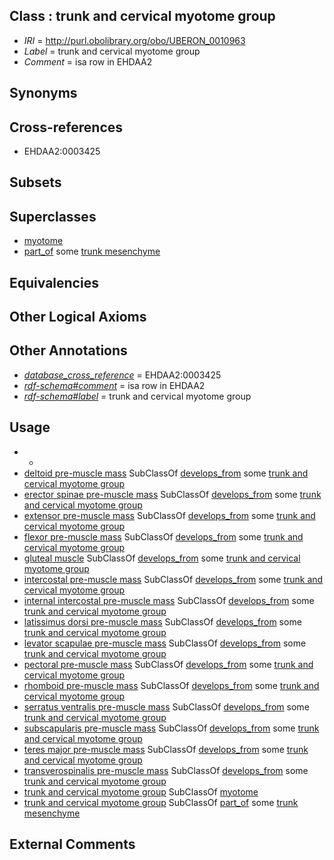 
## Class : trunk and cervical myotome group

 * *IRI* = http://purl.obolibrary.org/obo/UBERON_0010963
 * *Label* = trunk and cervical myotome group
 * *Comment* = isa row in EHDAA2

## Synonyms


## Cross-references

 * EHDAA2:0003425

## Subsets


## Superclasses

 * [myotome](../../UBERON/82/UBERON_0003082.md)
 * [part_of](../../BFO/50/BFO_0000050.md) some [trunk mesenchyme](../../UBERON/56/UBERON_0005256.md)

## Equivalencies


## Other Logical Axioms


## Other Annotations

 * *[database_cross_reference](../../ef/oboInOwl#hasDbXref.md)* = EHDAA2:0003425
 * *[rdf-schema#comment](../../nt/rdf-schema#comment.md)* = isa row in EHDAA2
 * *[rdf-schema#label](../../el/rdf-schema#label.md)* = trunk and cervical myotome group

## Usage

 * -
 * [deltoid pre-muscle mass](../../UBERON/19/UBERON_0006219.md) SubClassOf [develops_from](../../RO/02/RO_0002202.md) some [trunk and cervical myotome group](../../UBERON/63/UBERON_0010963.md)
 * [erector spinae pre-muscle mass](../../UBERON/61/UBERON_0010961.md) SubClassOf [develops_from](../../RO/02/RO_0002202.md) some [trunk and cervical myotome group](../../UBERON/63/UBERON_0010963.md)
 * [extensor pre-muscle mass](../../UBERON/62/UBERON_0010962.md) SubClassOf [develops_from](../../RO/02/RO_0002202.md) some [trunk and cervical myotome group](../../UBERON/63/UBERON_0010963.md)
 * [flexor pre-muscle mass](../../UBERON/77/UBERON_0010977.md) SubClassOf [develops_from](../../RO/02/RO_0002202.md) some [trunk and cervical myotome group](../../UBERON/63/UBERON_0010963.md)
 * [gluteal muscle](../../UBERON/00/UBERON_0002000.md) SubClassOf [develops_from](../../RO/02/RO_0002202.md) some [trunk and cervical myotome group](../../UBERON/63/UBERON_0010963.md)
 * [intercostal pre-muscle mass](../../UBERON/70/UBERON_0010970.md) SubClassOf [develops_from](../../RO/02/RO_0002202.md) some [trunk and cervical myotome group](../../UBERON/63/UBERON_0010963.md)
 * [internal intercostal pre-muscle mass](../../UBERON/81/UBERON_0010981.md) SubClassOf [develops_from](../../RO/02/RO_0002202.md) some [trunk and cervical myotome group](../../UBERON/63/UBERON_0010963.md)
 * [latissimus dorsi pre-muscle mass](../../UBERON/82/UBERON_0010982.md) SubClassOf [develops_from](../../RO/02/RO_0002202.md) some [trunk and cervical myotome group](../../UBERON/63/UBERON_0010963.md)
 * [levator scapulae pre-muscle mass](../../UBERON/83/UBERON_0010983.md) SubClassOf [develops_from](../../RO/02/RO_0002202.md) some [trunk and cervical myotome group](../../UBERON/63/UBERON_0010963.md)
 * [pectoral pre-muscle mass](../../UBERON/84/UBERON_0010984.md) SubClassOf [develops_from](../../RO/02/RO_0002202.md) some [trunk and cervical myotome group](../../UBERON/63/UBERON_0010963.md)
 * [rhomboid pre-muscle mass](../../UBERON/85/UBERON_0010985.md) SubClassOf [develops_from](../../RO/02/RO_0002202.md) some [trunk and cervical myotome group](../../UBERON/63/UBERON_0010963.md)
 * [serratus ventralis pre-muscle mass](../../UBERON/86/UBERON_0010986.md) SubClassOf [develops_from](../../RO/02/RO_0002202.md) some [trunk and cervical myotome group](../../UBERON/63/UBERON_0010963.md)
 * [subscapularis pre-muscle mass](../../UBERON/93/UBERON_0010993.md) SubClassOf [develops_from](../../RO/02/RO_0002202.md) some [trunk and cervical myotome group](../../UBERON/63/UBERON_0010963.md)
 * [teres major pre-muscle mass](../../UBERON/88/UBERON_0010988.md) SubClassOf [develops_from](../../RO/02/RO_0002202.md) some [trunk and cervical myotome group](../../UBERON/63/UBERON_0010963.md)
 * [transverospinalis pre-muscle mass](../../UBERON/89/UBERON_0010989.md) SubClassOf [develops_from](../../RO/02/RO_0002202.md) some [trunk and cervical myotome group](../../UBERON/63/UBERON_0010963.md)
 * [trunk and cervical myotome group](../../UBERON/63/UBERON_0010963.md) SubClassOf [myotome](../../UBERON/82/UBERON_0003082.md)
 * [trunk and cervical myotome group](../../UBERON/63/UBERON_0010963.md) SubClassOf [part_of](../../BFO/50/BFO_0000050.md) some [trunk mesenchyme](../../UBERON/56/UBERON_0005256.md)

## External Comments

